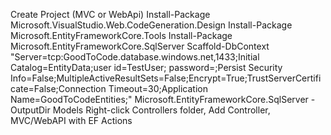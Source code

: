 ﻿Create Project (MVC or WebApi)
Install-Package Microsoft.VisualStudio.Web.CodeGeneration.Design
Install-Package Microsoft.EntityFrameworkCore.Tools
Install-Package Microsoft.EntityFrameworkCore.SqlServer
Scaffold-DbContext "Server=tcp:GoodToCode.database.windows.net,1433;Initial Catalog=EntityData;user id=TestUser; password=;Persist Security Info=False;MultipleActiveResultSets=False;Encrypt=True;TrustServerCertificate=False;Connection Timeout=30;Application Name=GoodToCodeEntities;" Microsoft.EntityFrameworkCore.SqlServer -OutputDir Models
Right-click Controllers folder, Add Controller, MVC/WebAPI with EF Actions